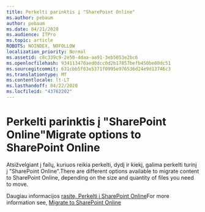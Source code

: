 ```yaml
---
title: Perkelti parinktis į "SharePoint Online"
ms.author: pebaum
author: pebaum
ms.date: 04/21/2020
ms.audience: ITPro
ms.topic: article
ROBOTS: NOINDEX, NOFOLLOW
localization_priority: Normal
ms.assetid: c8c339c9-2e50-4daa-aa91-3eb5053e2bc6
ms.openlocfilehash: 934113470aed0dcc0d2b17857befb450be00dc51
ms.sourcegitcommit: 631cbb5f03e5371f0995e976536d24e9d13746c3
ms.translationtype: MT
ms.contentlocale: lt-LT
ms.lasthandoff: 04/22/2020
ms.locfileid: "43762202"
---
```

# <a name="migrate-options-to-sharepoint-online"></a><span data-ttu-id="a5f81-102">Perkelti parinktis į "SharePoint Online"</span><span class="sxs-lookup"><span data-stu-id="a5f81-102">Migrate options to SharePoint Online</span></span>

<span data-ttu-id="a5f81-103">Atsižvelgiant į failų, kuriuos reikia perkelti, dydį ir kiekį, galima perkelti turinį į "SharePoint Online".</span><span class="sxs-lookup"><span data-stu-id="a5f81-103">There are different options available to migrate content to SharePoint Online, depending on the size and quantity of files you need to move.</span></span>
  
<span data-ttu-id="a5f81-104">Daugiau informacijos [rasite, Perkelti į SharePoint Online](https://go.microsoft.com/fwlink/?linkid-2022029)</span><span class="sxs-lookup"><span data-stu-id="a5f81-104">For more information see, [Migrate to SharePoint Online](https://go.microsoft.com/fwlink/?linkid-2022029)</span></span>
  

